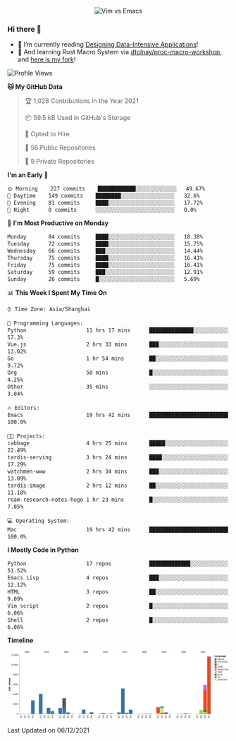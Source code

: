 <p align="center">
    <img src="https://gist.githubusercontent.com/coldnight/e696baffb094e71c96cb302118878eae/raw/40ea5053a6f66cc65f90f437e4173497da225958/banner.gif" alt="Vim vs Emacs" />
</p>

### Hi there 👋

- 📖 I’m currently reading [Designing Data-Intensive Applications](https://www.oreilly.com/library/view/designing-data-intensive-applications/9781491903063/)!
- 🌱 And learning Rust Macro System via [dtolnay/proc-macro-workshop](https://github.com/dtolnay/proc-macro-workshop), and [here is my fork](https://github.com/coldnight/proc-macro-workshop)!

<!--START_SECTION:waka-->
![Profile Views](http://img.shields.io/badge/Profile%20Views-0-blue)

**🐱 My GitHub Data** 

> 🏆 1,028 Contributions in the Year 2021
 > 
> 📦 59.5 kB Used in GitHub's Storage 
 > 
> 💼 Opted to Hire
 > 
> 📜 56 Public Repositories 
 > 
> 🔑 9 Private Repositories  
 > 
**I'm an Early 🐤** 

```text
🌞 Morning    227 commits    ████████████░░░░░░░░░░░░░   49.67% 
🌆 Daytime    149 commits    ████████░░░░░░░░░░░░░░░░░   32.6% 
🌃 Evening    81 commits     ████░░░░░░░░░░░░░░░░░░░░░   17.72% 
🌙 Night      0 commits      ░░░░░░░░░░░░░░░░░░░░░░░░░   0.0%

```
📅 **I'm Most Productive on Monday** 

```text
Monday       84 commits     ████░░░░░░░░░░░░░░░░░░░░░   18.38% 
Tuesday      72 commits     ████░░░░░░░░░░░░░░░░░░░░░   15.75% 
Wednesday    66 commits     ███░░░░░░░░░░░░░░░░░░░░░░   14.44% 
Thursday     75 commits     ████░░░░░░░░░░░░░░░░░░░░░   16.41% 
Friday       75 commits     ████░░░░░░░░░░░░░░░░░░░░░   16.41% 
Saturday     59 commits     ███░░░░░░░░░░░░░░░░░░░░░░   12.91% 
Sunday       26 commits     █░░░░░░░░░░░░░░░░░░░░░░░░   5.69%

```


📊 **This Week I Spent My Time On** 

```text
⌚︎ Time Zone: Asia/Shanghai

💬 Programming Languages: 
Python                   11 hrs 17 mins      ██████████████░░░░░░░░░░░   57.3% 
Vue.js                   2 hrs 33 mins       ███░░░░░░░░░░░░░░░░░░░░░░   13.02% 
Go                       1 hr 54 mins        ██░░░░░░░░░░░░░░░░░░░░░░░   9.72% 
Org                      50 mins             █░░░░░░░░░░░░░░░░░░░░░░░░   4.25% 
Other                    35 mins             ░░░░░░░░░░░░░░░░░░░░░░░░░   3.04%

🔥 Editors: 
Emacs                    19 hrs 42 mins      █████████████████████████   100.0%

🐱‍💻 Projects: 
cabbage                  4 hrs 25 mins       █████░░░░░░░░░░░░░░░░░░░░   22.49% 
tardis-serving           3 hrs 24 mins       ████░░░░░░░░░░░░░░░░░░░░░   17.29% 
watchmen-www             2 hrs 34 mins       ███░░░░░░░░░░░░░░░░░░░░░░   13.09% 
tardis-image             2 hrs 12 mins       ██░░░░░░░░░░░░░░░░░░░░░░░   11.18% 
roam-research-notes-hugo 1 hr 23 mins        █░░░░░░░░░░░░░░░░░░░░░░░░   7.05%

💻 Operating System: 
Mac                      19 hrs 42 mins      █████████████████████████   100.0%

```

**I Mostly Code in Python** 

```text
Python                   17 repos            █████████████░░░░░░░░░░░░   51.52% 
Emacs Lisp               4 repos             ███░░░░░░░░░░░░░░░░░░░░░░   12.12% 
HTML                     3 repos             ██░░░░░░░░░░░░░░░░░░░░░░░   9.09% 
Vim script               2 repos             █░░░░░░░░░░░░░░░░░░░░░░░░   6.06% 
Shell                    2 repos             █░░░░░░░░░░░░░░░░░░░░░░░░   6.06%

```


**Timeline**

![Chart not found](https://raw.githubusercontent.com/coldnight/coldnight/master/charts/bar_graph.png) 


 Last Updated on 06/12/2021
<!--END_SECTION:waka-->
